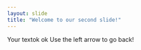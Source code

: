 ```yaml
---
layout: slide
title: "Welcome to our second slide!"
---
```

Your textok ok
Use the left arrow to go back!
